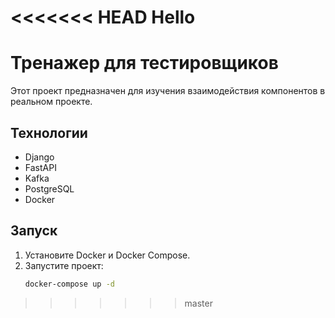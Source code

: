 <<<<<<< HEAD
Hello
=======
# Тренажер для тестировщиков

Этот проект предназначен для изучения взаимодействия компонентов в реальном проекте.

## Технологии
- Django
- FastAPI
- Kafka
- PostgreSQL
- Docker

## Запуск
1. Установите Docker и Docker Compose.
2. Запустите проект:
   ```bash
   docker-compose up -d
>>>>>>> master
